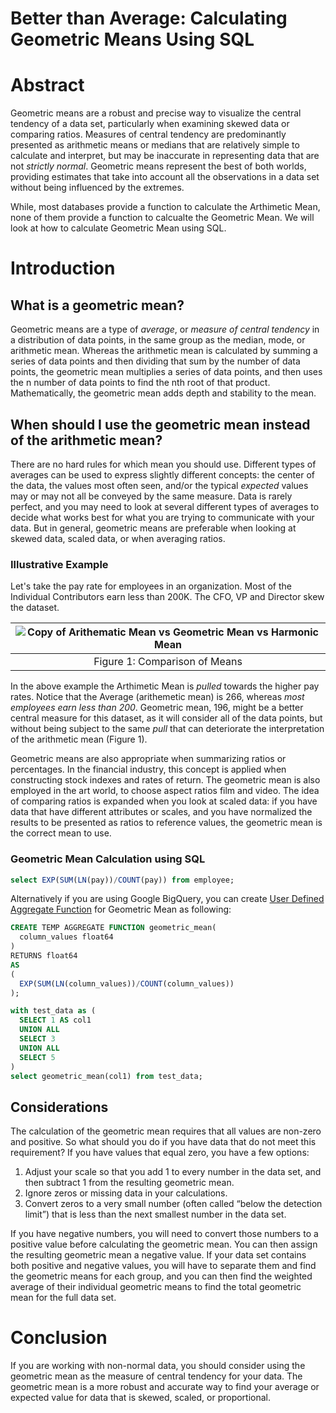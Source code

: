 # Better than Average: Calculating Geometric Means Using SQL


# Abstract

Geometric means are a robust and precise way to visualize the central tendency of a data set, particularly when examining skewed data or comparing ratios. Measures of central tendency are predominantly presented as arithmetic means or medians that are relatively simple to calculate and interpret, but may be inaccurate in representing data that are not _strictly normal_. Geometric means represent the best of both worlds, providing estimates that take into account all the observations in a data set without being influenced by the extremes. 

While, most databases provide a function to calculate the Arthimetic Mean, none of them provide a function to calcualte the Geometric Mean. We will look at how to calculate Geometric Mean using SQL.

# Introduction

## What is a geometric mean?
Geometric means are a type of _average_, or _measure of central tendency_ in a distribution of data points, in the same group as the median, mode, or arithmetic mean. Whereas the arithmetic mean is calculated by summing a series of data points and then dividing that sum by the number of data points, the geometric mean multiplies a series of data points, and then uses the n number of data points to find the nth root of that product. Mathematically, the geometric mean adds depth and stability to the mean.

## When should I use the geometric mean instead of the arithmetic mean?
There are no hard rules for which mean you should use. Different types of averages can be used to express slightly different concepts: the center of the data, the values most often seen, and/or the typical _expected_ values may or may not all be conveyed by the same measure. Data is rarely perfect, and you may need to look at several different types of averages to decide what works best for what you are trying to communicate with your data. But in general, geometric means are preferable when looking at skewed data, scaled data, or when averaging ratios. 

### Illustrative Example

Let's take the pay rate for employees in an organization. Most of the Individual Contributors earn less than 200K. The CFO, VP and Director skew the dataset.

|![Copy of Arithematic Mean vs  Geometric Mean vs  Harmonic Mean](https://github.com/structured-query-language/structured-query-language.github.io/assets/121721444/e03d5db0-16c8-42fb-b1c5-1548a4bea38b)|
|:--:|
|Figure 1: Comparison of Means|

In the above example the Arthimetic Mean is _pulled_ towards the higher pay rates. Notice that the Average (arithemetic mean) is 266, whereas _most employees earn less than 200_. Geometric mean, 196, might be a better central measure for this dataset, as it will consider all of the data points, but without being subject to the same _pull_ that can deteriorate the interpretation of the arithmetic mean (Figure 1).

Geometric means are also appropriate when summarizing ratios or percentages. In the financial industry, this concept is applied when constructing stock indexes and rates of return. The geometric mean is also employed in the art world, to choose aspect ratios film and video. The idea of comparing ratios is expanded when you look at scaled data: if you have data that have different attributes or scales, and you have normalized the results to be presented as ratios to reference values, the geometric mean is the correct mean to use.

### Geometric Mean Calculation using SQL

```sql
select EXP(SUM(LN(pay))/COUNT(pay)) from employee;
```

Alternatively if you are using Google BigQuery, you can create [User Defined Aggregate Function](UDAF-in-google-bigquery.md) for Geometric Mean as following:

```sql
CREATE TEMP AGGREGATE FUNCTION geometric_mean(
  column_values float64
)
RETURNS float64
AS
(
  EXP(SUM(LN(column_values))/COUNT(column_values))
);

with test_data as (
  SELECT 1 AS col1 
  UNION ALL
  SELECT 3
  UNION ALL
  SELECT 5
)
select geometric_mean(col1) from test_data;
```


  

## Considerations

The calculation of the geometric mean requires that all values are non-zero and positive. So what should you do if you have data that do not meet this requirement? If you have values that equal zero, you have a few options:

1. Adjust your scale so that you add 1 to every number in the data set, and then subtract 1 from the resulting geometric mean.
2. Ignore zeros or missing data in your calculations.
3. Convert zeros to a very small number (often called “below the detection limit”) that is less than the next smallest number in the data set.

If you have negative numbers, you will need to convert those numbers to a positive value before calculating the geometric mean. You can then assign the resulting geometric mean a negative value. If your data set contains both positive and negative values, you will have to separate them and find the geometric means for each group, and you can then find the weighted average of their individual geometric means to find the total geometric mean for the full data set.


# Conclusion
If you are working with non-normal data, you should consider using the geometric mean as the measure of central tendency for your data. The geometric mean is a more robust and accurate way to find your average or expected value for data that is skewed, scaled, or proportional.
